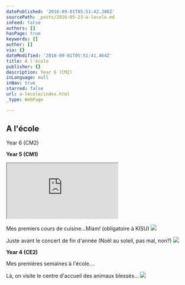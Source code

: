 ```yaml
---
datePublished: '2016-09-01T05:51:42.380Z'
sourcePath: _posts/2016-05-23-a-lecole.md
inFeed: false
authors: []
hasPage: true
keywords: []
author: []
via: {}
dateModified: '2016-09-01T05:51:41.464Z'
title: A l'école
publisher: {}
description: Year 6 (CM2)
inLanguage: null
inNav: true
starred: false
url: a-lecole/index.html
_type: WebPage

---
```

## **A l'école**

Year 6 (CM2)

**Year 5 (CM1)**

<iframe src="https://the-grid.github.io/ed-userhtml/?g=eJwNx0sOgCAMBcATFVRYiLep9PlLAGNrTDy97mY2s1Mn720DrdcudCsuyq0aqjkN_-mBGg2OC7-t8qMut-Jl6fM8j4kSAihy_iUCkg7Agj5wjO441w-UgyEF" style=""></iframe>

Mes premiers cours de cuisine...Miam! (obligatoire à KISU)
![](https://the-grid-user-content.s3-us-west-2.amazonaws.com/3cb6ff25-e031-4fe0-a547-3f5828ec36a0.jpg)

Juste avant le concert de fin d'année (Noël au soleil, pas mal, non?)
![](https://the-grid-user-content.s3-us-west-2.amazonaws.com/50a1bcc0-2357-4c27-b6ff-fcdf1c30dab9.jpg)

**Year 4 (CE2)**

Mes premières semaines à l'école....

Là, on visite le centre d'accueil des animaux blessés...
![](https://the-grid-user-content.s3-us-west-2.amazonaws.com/16b387c2-2e9a-43e8-95b6-2e81cc3c7e19.jpg)
